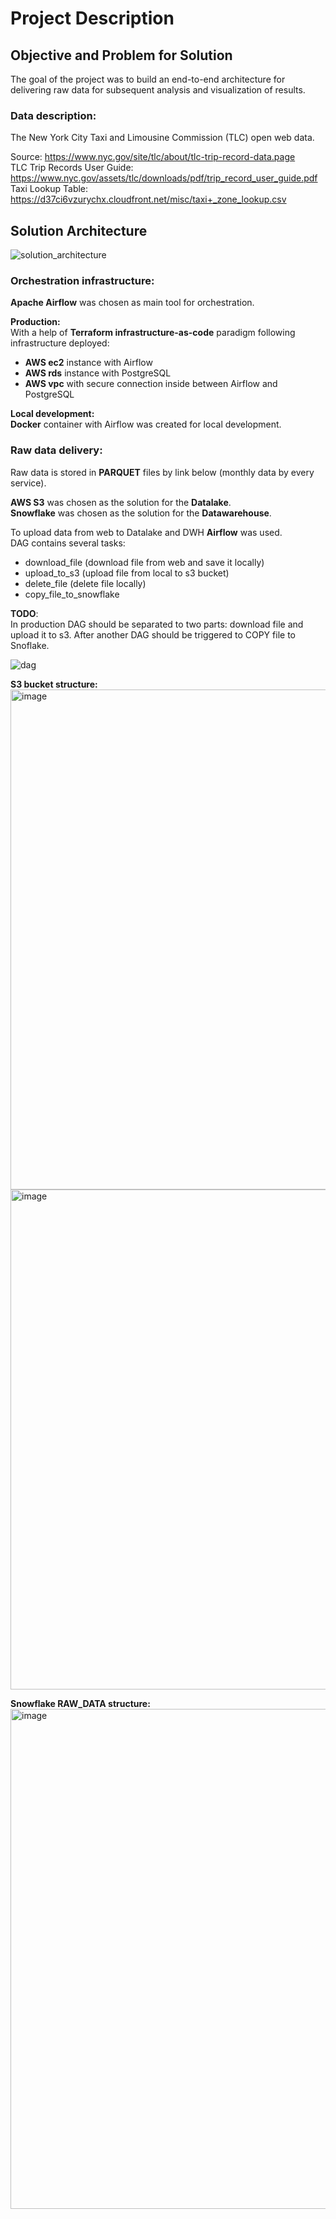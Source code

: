 # Project Description #

## Objective and Problem for Solution ##

The goal of the project was to build an end-to-end architecture for delivering raw data for subsequent analysis and visualization of results.

### Data description: ###
The New York City Taxi and Limousine Commission (TLC) open web data.

Source: https://www.nyc.gov/site/tlc/about/tlc-trip-record-data.page<br/>
TLC Trip Records User Guide: https://www.nyc.gov/assets/tlc/downloads/pdf/trip_record_user_guide.pdf<br/>
Taxi Lookup Table: https://d37ci6vzurychx.cloudfront.net/misc/taxi+_zone_lookup.csv

## Solution Architecture ##

![solution_architecture](images/app.png)

### Orchestration infrastructure: ###

**Apache Airflow** was chosen as main tool for orchestration.<br/>

**Production:**<br/>
With a help of **Terraform infrastructure-as-code** paradigm following 
infrastructure deployed:<br/>
* **AWS ec2** instance with Airflow
* **AWS rds** instance with PostgreSQL
* **AWS vpc** with secure connection inside between Airflow and PostgreSQL

**Local development:**<br/>
**Docker** container with Airflow was created for local development.

### Raw data delivery: ###

Raw data is stored in **PARQUET** files by link below (monthly data by every 
service).

**AWS S3** was chosen as the solution for the **Datalake**.<br/>
**Snowflake** was chosen as the solution for the **Datawarehouse**.<br/>

To upload data from web to Datalake and DWH **Airflow** was used.<br/>
DAG contains several tasks:
* download_file (download file from web and save it locally)
* upload_to_s3 (upload file from local to s3 bucket)
* delete_file (delete file locally)
* copy_file_to_snowflake

**TODO**:<br/>
In production DAG should be separated to two parts: download file 
and upload it to s3.
After another DAG should be triggered to COPY file to Snoflake.<br/>

![dag](images/dag.png)

**S3 bucket structure:**
<img width="800" height="800" alt="image" src="images/bucket_structure.png">
<img width="800" height="800" alt="image" src="images/folder_structure.png">

**Snowflake RAW_DATA structure:**<br/>
<img width="800" height="800" alt="image" src="images/snowflake_structure.png"><br/>